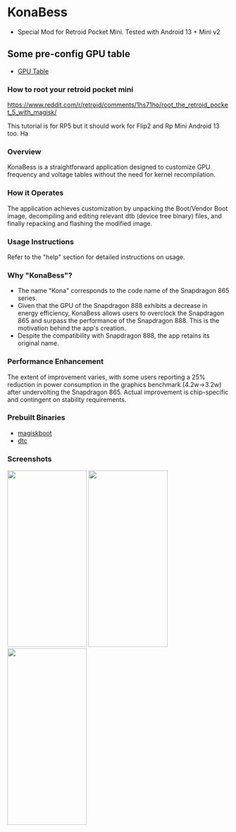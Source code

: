 # KonaBess
- Special Mod for Retroid Pocket Mini. Tested with Android 13 + Mini v2

## Some pre-config GPU table 
- [GPU Table](https://github.com/squalle0nhart/KonaBess-rp-mini-mod/tree/master/gpuTables)


### How to root your retroid pocket mini 
https://www.reddit.com/r/retroid/comments/1hs71ho/root_the_retroid_pocket_5_with_magisk/ 

This tutorial is for RP5 but it should work for Flip2 and Rp Mini Android 13 too. Ha

### Overview

KonaBess is a straightforward application designed to customize GPU frequency and voltage tables without the need for kernel recompilation.

### How it Operates

The application achieves customization by unpacking the Boot/Vendor Boot image, decompiling and editing relevant dtb (device tree binary) files, and finally repacking and flashing the modified image.

### Usage Instructions

Refer to the "help" section for detailed instructions on usage.

### Why "KonaBess"?

- The name "Kona" corresponds to the code name of the Snapdragon 865 series.
- Given that the GPU of the Snapdragon 888 exhibits a decrease in energy efficiency, KonaBess allows users to overclock the Snapdragon 865 and surpass the performance of the Snapdragon 888. This is the motivation behind the app's creation.
- Despite the compatibility with Snapdragon 888, the app retains its original name.

### Performance Enhancement

The extent of improvement varies, with some users reporting a 25% reduction in power consumption in the graphics benchmark (4.2w->3.2w) after undervolting the Snapdragon 865. Actual improvement is chip-specific and contingent on stability requirements.

### Prebuilt Binaries

- [magiskboot](https://github.com/topjohnwu/Magisk)
- [dtc](https://github.com/xzr467706992/dtc-aosp/tree/standalone)

### Screenshots

<img src="https://raw.githubusercontent.com/xzr467706992/KonaBess/master/screenshots/ss1.jpg" width="180" height="400" /> <img src="https://raw.githubusercontent.com/xzr467706992/KonaBess/master/screenshots/ss2.jpg" width="180" height="400" /> <img src="https://raw.githubusercontent.com/xzr467706992/KonaBess/master/screenshots/ss3.jpg" width="180" height="400" />

